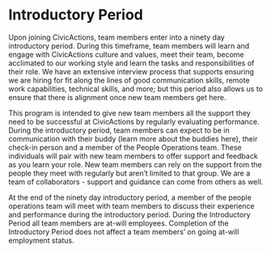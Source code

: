 # Introductory Period

Upon joining CivicActions, team members enter into a ninety day introductory period. During this timeframe, team members will learn and engage with CivicActions culture and values, meet their team, become acclimated to our working style and learn the tasks and responsibilities of their role. We have an extensive interview process that supports ensuring we are hiring for fit along the lines of good communication skills, remote work capabilities, technical skills, and more; but this period also allows us to ensure that there is alignment once new team members get here. 

This program is intended to give new team members all the support they need to be successful at CivicActions by regularly evaluating performance. During the introductory period, team members can expect to be in communication with their buddy (learn more about the buddies here), their check-in person and a member of the People Operations team. These individuals will pair with new team members to offer support and feedback as you learn your role. New team members can rely on the support from the people they meet with regularly but aren’t limited to that group. We are a team of collaborators - support and guidance can come from others as well.

At the end of the ninety day introductory period, a member of the people operations team will meet with team members to discuss their experience and performance during the introductory period. During the Introductory Period all team members are at-will employees. Completion of the Introductory Period does not affect a team members’ on going at-will employment status.


